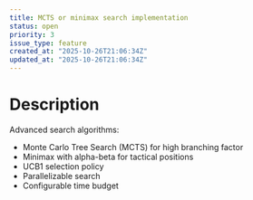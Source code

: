 ```yaml
---
title: MCTS or minimax search implementation
status: open
priority: 3
issue_type: feature
created_at: "2025-10-26T21:06:34Z"
updated_at: "2025-10-26T21:06:34Z"
---
```


# Description

Advanced search algorithms:
- Monte Carlo Tree Search (MCTS) for high branching factor
- Minimax with alpha-beta for tactical positions
- UCB1 selection policy
- Parallelizable search
- Configurable time budget
